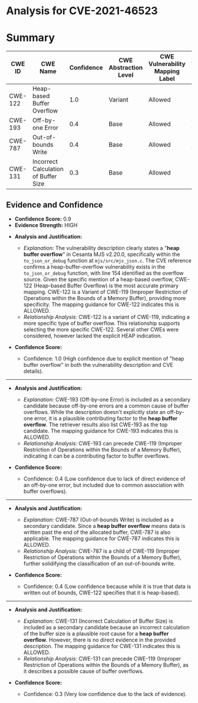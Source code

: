 # Analysis for CVE-2021-46523

# Summary
| CWE ID | CWE Name | Confidence | CWE Abstraction Level | CWE Vulnerability Mapping Label | CWE-Vulnerability Mapping Notes |
|---|---|---|---|---|---|
| CWE-122 | Heap-based Buffer Overflow | 1.0 | Variant | Allowed | Primary CWE |
| CWE-193 | Off-by-one Error | 0.4 | Base | Allowed | Secondary Candidate |
| CWE-787 | Out-of-bounds Write | 0.4 | Base | Allowed | Secondary Candidate |
| CWE-131 | Incorrect Calculation of Buffer Size | 0.3 | Base | Allowed | Secondary Candidate |

## Evidence and Confidence

*   **Confidence Score:** 0.9
*   **Evidence Strength:** HIGH

- **Analysis and Justification:**  
  - *Explanation:* The vulnerability description clearly states a "**heap buffer overflow**" in Cesanta MJS v2.20.0, specifically within the `to_json_or_debug` function at `mjs/src/mjs_json.c`. The CVE reference confirms a heap-buffer-overflow vulnerability exists in the `to_json_or_debug` function, with line 154 identified as the overflow source. Given the specific mention of a heap-based overflow, CWE-122 (Heap-based Buffer Overflow) is the most accurate primary mapping. CWE-122 is a Variant of CWE-119 (Improper Restriction of Operations within the Bounds of a Memory Buffer), providing more specificity. The mapping guidance for CWE-122 indicates this is ALLOWED.
  - *Relationship Analysis:* CWE-122 is a variant of CWE-119, indicating a more specific type of buffer overflow. This relationship supports selecting the more specific CWE-122. Several other CWEs were considered, however lacked the explicit HEAP indication.

- **Confidence Score:**
  - Confidence: 1.0 (High confidence due to explicit mention of "heap buffer overflow" in both the vulnerability description and CVE details).

---
- **Analysis and Justification:**  
  - *Explanation:* CWE-193 (Off-by-one Error) is included as a secondary candidate because off-by-one errors are a common cause of buffer overflows. While the description doesn't explicitly state an off-by-one error, it is a plausible contributing factor to the **heap buffer overflow**. The retriever results also list CWE-193 as the top candidate. The mapping guidance for CWE-193 indicates this is ALLOWED.
  - *Relationship Analysis:* CWE-193 can precede CWE-119 (Improper Restriction of Operations within the Bounds of a Memory Buffer), indicating it can be a contributing factor to buffer overflows.

- **Confidence Score:**
  - Confidence: 0.4 (Low confidence due to lack of direct evidence of an off-by-one error, but included due to common association with buffer overflows).

---

- **Analysis and Justification:**  
  - *Explanation:* CWE-787 (Out-of-bounds Write) is included as a secondary candidate. Since a **heap buffer overflow** means data is written past the end of the allocated buffer, CWE-787 is also applicable. The mapping guidance for CWE-787 indicates this is ALLOWED.
  - *Relationship Analysis:* CWE-787 is a child of CWE-119 (Improper Restriction of Operations within the Bounds of a Memory Buffer), further solidifying the classification of an out-of-bounds write.

- **Confidence Score:**
  - Confidence: 0.4 (Low confidence because while it is true that data is written out of bounds, CWE-122 specifies that it is heap-based).

---

- **Analysis and Justification:**  
  - *Explanation:* CWE-131 (Incorrect Calculation of Buffer Size) is included as a secondary candidate because an incorrect calculation of the buffer size is a plausible root cause for a **heap buffer overflow**. However, there is no direct evidence in the provided description. The mapping guidance for CWE-131 indicates this is ALLOWED.
  - *Relationship Analysis:* CWE-131 can precede CWE-119 (Improper Restriction of Operations within the Bounds of a Memory Buffer), as it describes a possible cause of buffer overflows.

- **Confidence Score:**
  - Confidence: 0.3 (Very low confidence due to the lack of evidence).
